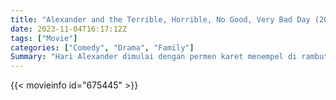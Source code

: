 ```yaml
---
title: "Alexander and the Terrible, Horrible, No Good, Very Bad Day (2014)"
date: 2023-11-04T16:17:12Z
tags: ["Movie"]
categories: ["Comedy", "Drama", "Family"]
Summary: "Hari Alexander dimulai dengan permen karet menempel di rambutnya, diikuti dengan lebih banyak bencana. Namun, dia mendapat sedikit simpati dari keluarganya dan mulai bertanya-tanya apakah hal buruk hanya menimpa dirinya, ibu, ayah, kakak dan adiknya - yang semuanya ..."
---
```


<mux-player stream-type="on-demand"
src="https://kp3d-my.sharepoint.com/personal/ryoo_kp3d_onmicrosoft_com/_layouts/15/download.aspx?share=EcroXu_ekCZFjh3JvNSYE_8B9DiWFlUS5RIXDY3lcN0WcA" prefer-playback="mse" controls>

</mux-player>


{{< movieinfo id="675445" >}}

<script src="https://cdn.jsdelivr.net/npm/@mux/mux-player"></script>

 <script type="application/ld+json ">
{
"@context": "https://schema.org/",
"@type": "VideoObject",
"name": "Alexander and the Terrible, Horrible, No Good, Very Bad Day (2014)",
"contentUrl": "https://stream.mux.com/SpOfIDbnvjKM01kNQSqKDMMlEtuw6M4SqDG01fwFXxlgM.m3u8",
"thumbnailUrl": "https://www.themoviedb.org/t/p/original/nfoMSeW5QZQkeUxLlYOkylI46V9.jpg?width=314&fit_mode=preserve&time=25",
"uploadDate": "2023-11-04T16:17:12Z",
}

</script>